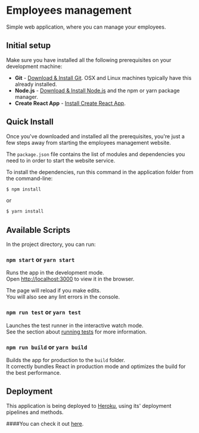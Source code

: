 # Employees management

Simple web application, where you can manage your employees.

## Initial setup

Make sure you have installed all the following prerequisites on your development machine:
* **Git** - [Download & Install Git](https://git-scm.com/downloads). OSX and Linux machines typically have this already installed.
* **Node.js** - [Download & Install Node.js](https://nodejs.org/en/download/) and the npm or yarn package manager.
* **Create React App** - [Install Create React App](https://create-react-app.dev/docs/getting-started/).

## Quick Install
Once you've downloaded and installed all the prerequisites, you're just a few steps away from starting the employees management website.

The `package.json` file contains the list of modules and dependencies you need to in order to start the website service.

To install the dependencies, run this command in the application folder from the command-line:

```bash
$ npm install
```
or
```bash
$ yarn install
```

## Available Scripts

In the project directory, you can run:

### `npm start` or `yarn start`

Runs the app in the development mode.<br />
Open [http://localhost:3000](http://localhost:3000) to view it in the browser.

The page will reload if you make edits.<br />
You will also see any lint errors in the console.

### `npm run test` or `yarn test`

Launches the test runner in the interactive watch mode.<br />
See the section about [running tests](https://facebook.github.io/create-react-app/docs/running-tests) for more information.

### `npm run build` or `yarn build`

Builds the app for production to the `build` folder.<br />
It correctly bundles React in production mode and optimizes the build for the best performance.

## Deployment

This application is being deployed to [Heroku](https://www.heroku.com/), using its' deployment pipelines and methods.

####You can check it out [here](https://emplo-man.herokuapp.com/).
